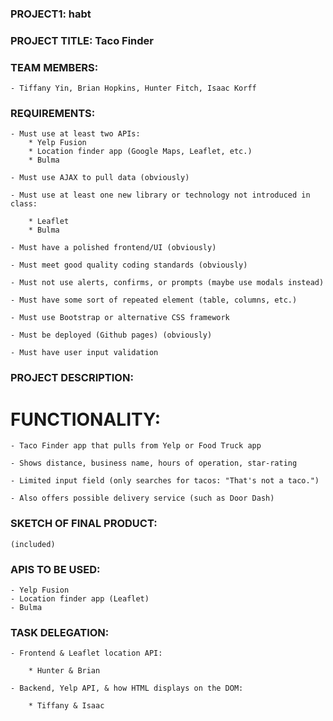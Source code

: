 ### PROJECT1: habt

### PROJECT TITLE: Taco Finder

### TEAM MEMBERS: 

    - Tiffany Yin, Brian Hopkins, Hunter Fitch, Isaac Korff

### REQUIREMENTS:

    - Must use at least two APIs:
        * Yelp Fusion
        * Location finder app (Google Maps, Leaflet, etc.)
        * Bulma

    - Must use AJAX to pull data (obviously)

    - Must use at least one new library or technology not introduced in class:

        * Leaflet
        * Bulma

    - Must have a polished frontend/UI (obviously)

    - Must meet good quality coding standards (obviously)

    - Must not use alerts, confirms, or prompts (maybe use modals instead)

    - Must have some sort of repeated element (table, columns, etc.)

    - Must use Bootstrap or alternative CSS framework

    - Must be deployed (Github pages) (obviously)

    - Must have user input validation

### PROJECT DESCRIPTION:

# FUNCTIONALITY:

    - Taco Finder app that pulls from Yelp or Food Truck app

    - Shows distance, business name, hours of operation, star-rating

    - Limited input field (only searches for tacos: "That's not a taco.")

    - Also offers possible delivery service (such as Door Dash)

### SKETCH OF FINAL PRODUCT:

    (included)

### APIS TO BE USED:

    - Yelp Fusion
    - Location finder app (Leaflet)
    - Bulma

### TASK DELEGATION:

    - Frontend & Leaflet location API:

        * Hunter & Brian

    - Backend, Yelp API, & how HTML displays on the DOM: 

        * Tiffany & Isaac


